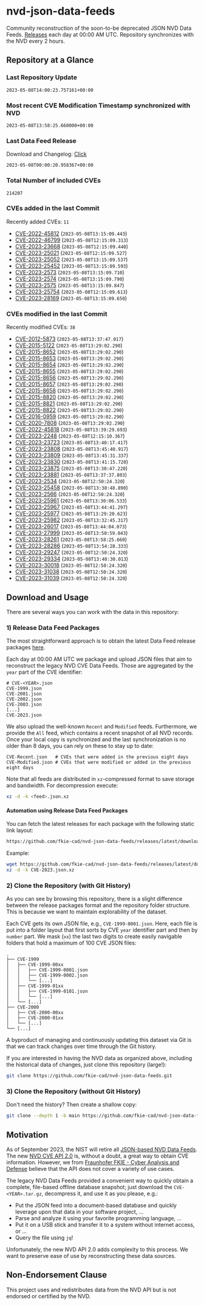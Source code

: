 # nvd-json-data-feeds

Community reconstruction of the soon-to-be deprecated JSON NVD Data Feeds. 
[Releases](releases/latest) each day at 00:00 AM UTC.
Repository synchronizes with the NVD every 2 hours.

## Repository at a Glance

### Last Repository Update

```plain
2023-05-08T14:00:23.757161+00:00
```

### Most recent CVE Modification Timestamp synchronized with NVD

```plain
2023-05-08T13:58:25.660000+00:00
```

### Last Data Feed Release

Download and Changelog: [Click](releases/latest)

```plain
2023-05-08T00:00:20.958367+00:00
```

### Total Number of included CVEs

```plain
214207
```

### CVEs added in the last Commit

Recently added CVEs: `11`

* [CVE-2022-45812](CVE-2022/CVE-2022-458xx/CVE-2022-45812.json) (`2023-05-08T13:15:09.443`)
* [CVE-2022-46799](CVE-2022/CVE-2022-467xx/CVE-2022-46799.json) (`2023-05-08T12:15:09.313`)
* [CVE-2023-23668](CVE-2023/CVE-2023-236xx/CVE-2023-23668.json) (`2023-05-08T12:15:09.440`)
* [CVE-2023-25021](CVE-2023/CVE-2023-250xx/CVE-2023-25021.json) (`2023-05-08T12:15:09.527`)
* [CVE-2023-25052](CVE-2023/CVE-2023-250xx/CVE-2023-25052.json) (`2023-05-08T13:15:09.537`)
* [CVE-2023-25452](CVE-2023/CVE-2023-254xx/CVE-2023-25452.json) (`2023-05-08T13:15:09.593`)
* [CVE-2023-2573](CVE-2023/CVE-2023-25xx/CVE-2023-2573.json) (`2023-05-08T13:15:09.710`)
* [CVE-2023-2574](CVE-2023/CVE-2023-25xx/CVE-2023-2574.json) (`2023-05-08T13:15:09.790`)
* [CVE-2023-2575](CVE-2023/CVE-2023-25xx/CVE-2023-2575.json) (`2023-05-08T13:15:09.847`)
* [CVE-2023-25754](CVE-2023/CVE-2023-257xx/CVE-2023-25754.json) (`2023-05-08T12:15:09.613`)
* [CVE-2023-28169](CVE-2023/CVE-2023-281xx/CVE-2023-28169.json) (`2023-05-08T13:15:09.650`)


### CVEs modified in the last Commit

Recently modified CVEs: `38`

* [CVE-2012-5873](CVE-2012/CVE-2012-58xx/CVE-2012-5873.json) (`2023-05-08T13:37:47.017`)
* [CVE-2015-5122](CVE-2015/CVE-2015-51xx/CVE-2015-5122.json) (`2023-05-08T13:29:02.290`)
* [CVE-2015-8652](CVE-2015/CVE-2015-86xx/CVE-2015-8652.json) (`2023-05-08T13:29:02.290`)
* [CVE-2015-8653](CVE-2015/CVE-2015-86xx/CVE-2015-8653.json) (`2023-05-08T13:29:02.290`)
* [CVE-2015-8654](CVE-2015/CVE-2015-86xx/CVE-2015-8654.json) (`2023-05-08T13:29:02.290`)
* [CVE-2015-8655](CVE-2015/CVE-2015-86xx/CVE-2015-8655.json) (`2023-05-08T13:29:02.290`)
* [CVE-2015-8656](CVE-2015/CVE-2015-86xx/CVE-2015-8656.json) (`2023-05-08T13:29:02.290`)
* [CVE-2015-8657](CVE-2015/CVE-2015-86xx/CVE-2015-8657.json) (`2023-05-08T13:29:02.290`)
* [CVE-2015-8658](CVE-2015/CVE-2015-86xx/CVE-2015-8658.json) (`2023-05-08T13:29:02.290`)
* [CVE-2015-8820](CVE-2015/CVE-2015-88xx/CVE-2015-8820.json) (`2023-05-08T13:29:02.290`)
* [CVE-2015-8821](CVE-2015/CVE-2015-88xx/CVE-2015-8821.json) (`2023-05-08T13:29:02.290`)
* [CVE-2015-8822](CVE-2015/CVE-2015-88xx/CVE-2015-8822.json) (`2023-05-08T13:29:02.290`)
* [CVE-2016-0959](CVE-2016/CVE-2016-09xx/CVE-2016-0959.json) (`2023-05-08T13:29:02.290`)
* [CVE-2020-7808](CVE-2020/CVE-2020-78xx/CVE-2020-7808.json) (`2023-05-08T13:29:02.290`)
* [CVE-2022-45818](CVE-2022/CVE-2022-458xx/CVE-2022-45818.json) (`2023-05-08T13:39:29.693`)
* [CVE-2023-2248](CVE-2023/CVE-2023-22xx/CVE-2023-2248.json) (`2023-05-08T12:15:10.367`)
* [CVE-2023-23723](CVE-2023/CVE-2023-237xx/CVE-2023-23723.json) (`2023-05-08T13:40:17.417`)
* [CVE-2023-23808](CVE-2023/CVE-2023-238xx/CVE-2023-23808.json) (`2023-05-08T13:45:40.917`)
* [CVE-2023-23809](CVE-2023/CVE-2023-238xx/CVE-2023-23809.json) (`2023-05-08T13:45:31.337`)
* [CVE-2023-23830](CVE-2023/CVE-2023-238xx/CVE-2023-23830.json) (`2023-05-08T13:41:15.720`)
* [CVE-2023-23875](CVE-2023/CVE-2023-238xx/CVE-2023-23875.json) (`2023-05-08T13:30:47.220`)
* [CVE-2023-23881](CVE-2023/CVE-2023-238xx/CVE-2023-23881.json) (`2023-05-08T13:37:37.803`)
* [CVE-2023-2534](CVE-2023/CVE-2023-25xx/CVE-2023-2534.json) (`2023-05-08T12:50:24.320`)
* [CVE-2023-25458](CVE-2023/CVE-2023-254xx/CVE-2023-25458.json) (`2023-05-08T13:38:48.890`)
* [CVE-2023-2566](CVE-2023/CVE-2023-25xx/CVE-2023-2566.json) (`2023-05-08T12:50:24.320`)
* [CVE-2023-25961](CVE-2023/CVE-2023-259xx/CVE-2023-25961.json) (`2023-05-08T13:30:06.533`)
* [CVE-2023-25967](CVE-2023/CVE-2023-259xx/CVE-2023-25967.json) (`2023-05-08T13:44:41.297`)
* [CVE-2023-25977](CVE-2023/CVE-2023-259xx/CVE-2023-25977.json) (`2023-05-08T13:29:20.623`)
* [CVE-2023-25982](CVE-2023/CVE-2023-259xx/CVE-2023-25982.json) (`2023-05-08T13:32:45.317`)
* [CVE-2023-26017](CVE-2023/CVE-2023-260xx/CVE-2023-26017.json) (`2023-05-08T13:44:04.073`)
* [CVE-2023-27999](CVE-2023/CVE-2023-279xx/CVE-2023-27999.json) (`2023-05-08T13:50:59.043`)
* [CVE-2023-28261](CVE-2023/CVE-2023-282xx/CVE-2023-28261.json) (`2023-05-08T13:58:25.660`)
* [CVE-2023-28286](CVE-2023/CVE-2023-282xx/CVE-2023-28286.json) (`2023-05-08T13:54:28.333`)
* [CVE-2023-29247](CVE-2023/CVE-2023-292xx/CVE-2023-29247.json) (`2023-05-08T12:50:24.320`)
* [CVE-2023-29334](CVE-2023/CVE-2023-293xx/CVE-2023-29334.json) (`2023-05-08T13:40:30.013`)
* [CVE-2023-30018](CVE-2023/CVE-2023-300xx/CVE-2023-30018.json) (`2023-05-08T12:50:24.320`)
* [CVE-2023-31038](CVE-2023/CVE-2023-310xx/CVE-2023-31038.json) (`2023-05-08T12:50:24.320`)
* [CVE-2023-31039](CVE-2023/CVE-2023-310xx/CVE-2023-31039.json) (`2023-05-08T12:50:24.320`)


## Download and Usage

There are several ways you can work with the data in this repository:

### 1) Release Data Feed Packages

The most straightforward approach is to obtain the latest Data Feed release packages [here](releases/latest).

Each day at 00:00 AM UTC we package and upload JSON files that aim to reconstruct the legacy NVD CVE Data Feeds.
Those are aggregated by the `year` part of the CVE identifier:

```
# CVE-<YEAR>.json
CVE-1999.json
CVE-2001.json
CVE-2002.json
CVE-2003.json
[...]
CVE-2023.json
```

We also upload the well-known `Recent` and `Modified` feeds.
Furthermore, we provide the `All` feed, which contains a recent snapshot of all NVD records.
Once your local copy is synchronized and the last synchronization is no older than 8 days, you can rely on these to stay up to date:

```plain
CVE-Recent.json   # CVEs that were added in the previous eight days
CVE-Modified.json # CVEs that were modified or added in the previous eight days
```

Note that all feeds are distributed in `xz`-compressed format to save storage and bandwidth.
For decompression execute:

```sh
xz -d -k <feed>.json.xz
```


#### Automation using Release Data Feed Packages

You can fetch the latest releases for each package with the following static link layout:

```sh
https://github.com/fkie-cad/nvd-json-data-feeds/releases/latest/download/CVE-<YEAR>.json.xz
```

Example:

```sh
wget https://github.com/fkie-cad/nvd-json-data-feeds/releases/latest/download/CVE-2023.json.xz
xz -d -k CVE-2023.json.xz
```

### 2) Clone the Repository (with Git History)

As you can see by browsing this repository, there is a slight difference between the release packages format and the repository folder structure.
This is because we want to maintain explorability of the dataset.

Each CVE gets its own JSON file, e.g., `CVE-1999-0001.json`.
Here, each file is put into a folder layout that first sorts by CVE `year` identifier part and then by `number` part.
We mask (`xx`) the last two digits to create easily navigable folders that hold a maximum of 100 CVE JSON files:

```plain
.
├── CVE-1999
│   ├── CVE-1999-00xx
│   │   ├── CVE-1999-0001.json
│   │   ├── CVE-1999-0002.json
│   │   └── [...]
│   ├── CVE-1999-01xx
│   │   ├── CVE-1999-0101.json
│   │   └── [...]
│   └── [...]
├── CVE-2000
│   ├── CVE-2000-00xx
│   ├── CVE-2000-01xx
│   └── [...]
└── [...]
```

A byproduct of managing and continuously updating this dataset via Git is that we can track changes over time through the Git history.

If you are interested in having the NVD data as organized above, including the historical data of changes, just clone this repository (large!):

```sh
git clone https://github.com/fkie-cad/nvd-json-data-feeds.git
```

### 3) Clone the Repository (without Git History)

Don't need the history? Then create a shallow copy:

```sh
git clone --depth 1 -b main https://github.com/fkie-cad/nvd-json-data-feeds.git
```

## Motivation

As of September 2023, the NIST will retire all [JSON-based NVD Data Feeds](https://nvd.nist.gov/vuln/data-feeds#divRetirementBanner-1).
The new [NVD CVE API 2.0](https://nvd.nist.gov/developers/vulnerabilities) is, without a doubt, a great way to obtain CVE information.
However, we from [Fraunhofer FKIE - Cyber Analysis and Defense](https://www.fkie.fraunhofer.de/en/departments/cad.html) believe that the API does not cover a variety of use cases.

The legacy NVD Data Feeds provided a convenient way to quickly obtain a complete, file-based offline database snapshot; just download the `CVE-<YEAR>.tar.gz`, decompress it, and use it as you please, e.g.:

* Put the JSON feed into a document-based database and quickly leverage upon that data in your software project, ...
* Parse and analyze it using your favorite programming language, ...
* Put it on a USB stick and transfer it to a system without internet access, or ...
* Query the file using `jq`!

Unfortunately, the new NVD API 2.0 adds complexity to this process.
We want to preserve ease of use by reconstructing these data sources.

## Non-Endorsement Clause

This project uses and redistributes data from the NVD API but is not endorsed or certified by the NVD.